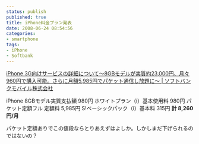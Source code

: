 ```yaml
---
status: publish
published: true
title: iPhone料金プラン発表
date: 2008-06-24 08:54:56
categories:
- smartphone
tags:
- iPhone
- Softbank
---
```

<a href="http://www.softbankmobile.co.jp/ja/news/press/2008/20080623_02/">iPhone 3G向けサービスの詳細について～8GBモデルが実質約23,000円、月々960円で購入可能。さらに月額5,985円でパケット通信し放題に～ | ソフトバンクモバイル株式会社</a>

iPhone 8GBモデル実質支払額  	980円
ホワイトプラン（i）基本使用料 	980円
パケット定額フル 定額料 	5,985円
S!ベーシックパック（i）基本料 	315円
<strong>計 	8,260円/月</strong>

パケット定額ありでこの値段ならとりあえずはよしか。しかしまだ下げられるのではないの？
